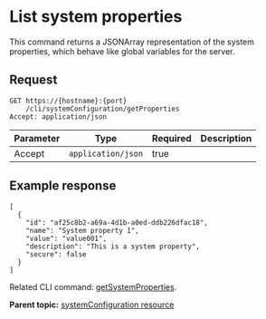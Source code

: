 # List system properties

This command returns a JSONArray representation of the system properties, which behave like global variables for the server.

## Request

```
GET https://{hostname}:{port}
    /cli/systemConfiguration/getProperties
Accept: application/json

```

|Parameter|Type|Required|Description|
|---------|----|--------|-----------|
|Accept|`application/json`|true| |

## Example response

```
[
  {
    "id": "af25c8b2-a69a-4d1b-a0ed-ddb226dfac18",
    "name": "System property 1",
    "value": "value001",
    "description": "This is a system property",
    "secure": false
  }
]
```

Related CLI command: [getSystemProperties](udclient_getsystemproperties.md).

**Parent topic:** [systemConfiguration resource](../../com.ibm.udeploy.api.doc/topics/rest_cli_systemconfiguration.md)

